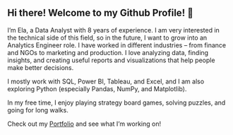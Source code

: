 ## Hi there! Welcome to my Github Profile! 👋

I’m Ela, a Data Analyst with 8 years of experience. I am very interested in the technical side of this field, so in the future, I want to grow into an Analytics Engineer role. I have worked in different industries – from finance and NGOs to marketing and production. I love analyzing data, finding insights, and creating useful reports and visualizations that help people make better decisions.

I mostly work with SQL, Power BI, Tableau, and Excel, and I am also exploring Python (especially Pandas, NumPy, and Matplotlib).

In my free time, I enjoy playing strategy board games, solving puzzles, and going for long walks.

Check out my [Portfolio](https://github.com/ElaWajdzik/Portfolio) and see what I’m working on!










<!--

<div style="display: flex;">

<div style="flex: 1; padding: 10px;">
  
<p align="center"> 
  <img src="assets/8WC 6.png" style="border-radius: 10px;">
</p>

**Nagłówek nagłówek włąsnie taki w taki sposób**

<p align="left">
  <span style="display: inline-block; border: 1px solid #87CEEB; color: #87CEEB; border-radius: 15px; padding: 2px 15px; font-family: Arial, sans-serif; font-size: 9px; margin: 5px;">
    PowerBI
  </span>
  <span style="display: inline-block; border: 1px solid #87CEEB; color: #87CEEB; border-radius: 15px; padding: 2px 15px; font-family: Arial, sans-serif; font-size: 9px; margin: 5px;">
    SQL
  </span>
</p>


Lorem ipsum dolor sit amet, consectetur adipiscing elit. Pellentesque vel augue eu mi sollicitudin posuere.
Lorem Ipsum is simply dummy text of the printing and typesetting industry. Lorem Ipsum has been the industry's standard dummy text ever since the 1500s, when an unknown printer took a galley of type and scrambled it to make a type specimen book. It has survived not only five centuries, but also the leap into electronic typesetting, remaining essentially unchanged. It was popularised in the 1960s with the release of Letraset sheets containing Lorem Ipsum passages, and more recently with desktop publishing software like Aldus PageMaker including versions of Lorem Ipsum.


<p style="text-align: left;">
  <a href="https://example.com" style="text-decoration: none; color: #87CEEB; font-family: Arial, sans-serif; font-size: 13px; letter-spacing: 1.5px;">
    Read more →
  </a>
</p>


</div>

<div style="flex: 1; padding: 25px;">
  
**Kolumna 2**

Tutaj możesz wstawić treści odpowiadające drugiej kolumnie.
<p align="center"> <img src="a.png"  style="border-radius: 10px;">

opposed to using 'Content here, content here', making it look like readable English. Many desktop publishing packages and web page editors now use Lorem Ipsum as their default model text, and a search for 'lorem ipsum' will uncover many web sites still in their infancy. Various versions have evolved over the years, sometimes by accident, sometimes on purpose (injected humour and the like).

</div>

</div>


[![Typing SVG](https://readme-typing-svg.demolab.com/?lines=Hi+there;I'm+Sachin+kkkkkkkumar)](https://git.io/typing-svg)
<h1 align="center">Hi 👋, I'm Sachin Kumar</h1>
<h3 align="center">A Passionate Data Scientist from India</h3>

<img align="right" alt="Coding" width="400" src="a.png">

<p align="left"> 
Lorem ipsum dolor sit amet, consectetur adipiscing elit. Pellentesque vel augue eu mi sollicitudin posuere.
Lorem Ipsum is simply dummy text of the printing and typesetting industry. Lorem Ipsum has been the industry's standard dummy text ever since the 1500s, when an unknown printer took a galley of type and scrambled it to make a type specimen book. It has survived not only five centuries, but also the leap into electronic typesetting, remaining essentially unchanged. It was popularised in the 1960s with the release of Letraset sheets containing Lorem Ipsum passages, and more recently with desktop publishing software like Aldus PageMaker including versions of Lorem Ipsum.

 </p>

Lorem ipsum dolor sit amet, consectetur adipiscing elit. Pellentesque vel augue eu mi sollicitudin posuere.
Lorem Ipsum is simply dummy text of the printing and typesetting industry. Lorem Ipsum has been the industry's standard dummy text ever since the 1500s, when an unknown printer took a galley of type and scrambled it to make a type specimen book. It has survived not only five centuries, but also the leap into electronic typesetting, remaining essentially unchanged. It was popularised in the 1960s with the release of Letraset sheets containing Lorem Ipsum passages, and more recently with desktop publishing software like Aldus PageMaker including versions of Lorem Ipsum.

-->
